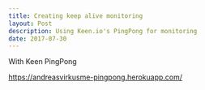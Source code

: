 ```yaml
---
title: Creating keep alive monitoring
layout: Post
description: Using Keen.io's PingPong for monitoring
date: 2017-07-30
---
```


With Keen PingPong

https://andreasvirkusme-pingpong.herokuapp.com/
